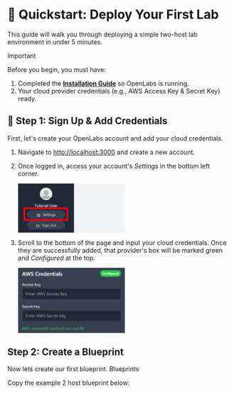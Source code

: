 # 🚀 Quickstart: Deploy Your First Lab

This guide will walk you through deploying a simple two-host lab environment in under 5 minutes.

> [!IMPORTANT]
> Before you begin, you must have:
>
> 1. Completed the **[Installation Guide](../guides/installation.md)** so OpenLabs is running.
> 2. Your cloud provider credentials (e.g., AWS Access Key & Secret Key) ready.

## 🔑 Step 1: Sign Up & Add Credentials

First, let's create your OpenLabs account and add your cloud credentials.

1.  Navigate to [http://localhost:3000](http://localhost:3000) and create a new account.
2.  Once logged in, access your account's *Settings* in the bottom left corner.

    <img src="../assets/images/0-settings-button.png" style="width: 50%; height: auto; display: block; margin-right: auto;" alt="Screenshot of user settings button location.">

3.  Scroll to the bottom of the page and input your cloud credentials. Once they are successfully added, that provider's box will be marked green and *Configured* at the top.

    <img src="../assets/images/1-aws-creds-input-box.png" style="width: 50%; height: auto; display: block; margin-right: auto;" alt="Screenshot of input boxes for AWS cloud credentials.">
    
## Step 2: Create a Blueprint

Now lets create our first blueprint. Blueprints 

Copy the example 2 host blueprint below:

```yaml

```